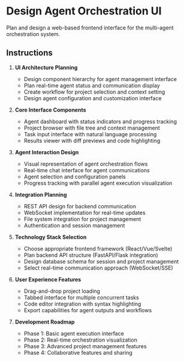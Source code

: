 # Design Agent Orchestration UI

Plan and design a web-based frontend interface for the multi-agent orchestration system.

## Instructions

1. **UI Architecture Planning**
   - Design component hierarchy for agent management interface
   - Plan real-time agent status and communication display
   - Create workflow for project selection and context setting
   - Design agent configuration and customization interface

2. **Core Interface Components**
   - Agent dashboard with status indicators and progress tracking
   - Project browser with file tree and context management
   - Task input interface with natural language processing
   - Results viewer with diff previews and code highlighting

3. **Agent Interaction Design**
   - Visual representation of agent orchestration flows
   - Real-time chat interface for agent communications
   - Agent selection and configuration panels
   - Progress tracking with parallel agent execution visualization

4. **Integration Planning**
   - REST API design for backend communication
   - WebSocket implementation for real-time updates
   - File system integration for project management
   - Authentication and session management

5. **Technology Stack Selection**
   - Choose appropriate frontend framework (React/Vue/Svelte)
   - Plan backend API structure (FastAPI/Flask integration)
   - Design database schema for session and project management
   - Select real-time communication approach (WebSocket/SSE)

6. **User Experience Features**
   - Drag-and-drop project loading
   - Tabbed interface for multiple concurrent tasks
   - Code editor integration with syntax highlighting
   - Export capabilities for agent outputs and workflows

7. **Development Roadmap**
   - Phase 1: Basic agent execution interface
   - Phase 2: Real-time orchestration visualization  
   - Phase 3: Advanced project management features
   - Phase 4: Collaborative features and sharing